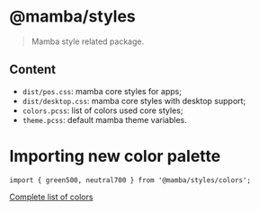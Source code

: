 # @mamba/styles

> Mamba style related package.

## Content

- `dist/pos.css`: mamba core styles for apps;
- `dist/desktop.css`: mamba core styles with desktop support;
- `colors.pcss`: list of colors used core styles;
- `theme.pcss`: default mamba theme variables.

# Importing new color palette

`import { green500, neutral700 } from '@mamba/styles/colors';`

[Complete list of colors](https://github.com/stone-payments/pos-mamba-sdk/blob/master/packages/configs/postcss/includes/colors.js)
